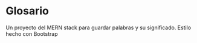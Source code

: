 # Glosario
Un proyecto del MERN stack para guardar palabras y su significado.
Estilo hecho con Bootstrap
